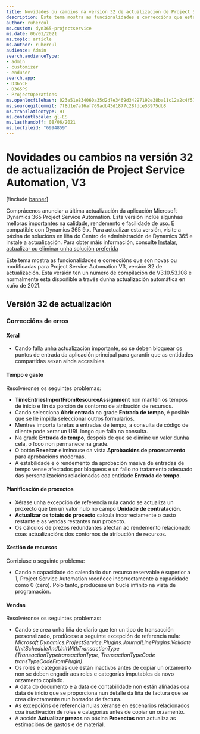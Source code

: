 ```yaml
---
title: Novidades ou cambios na versión 32 de actualización de Project Service Automation, V3
description: Este tema mostra as funcionalidades e correccións que están dispoñibles la versión 32 de actualización de Project Service Automation, V3.
author: ruhercul
ms.custom: dyn365-projectservice
ms.date: 06/01/2021
ms.topic: article
ms.author: ruhercul
audience: Admin
search.audienceType:
- admin
- customizer
- enduser
search.app:
- D365CE
- D365PS
- ProjectOperations
ms.openlocfilehash: 023e51e834060a35d2d7e3469d34297192e38ba11c12a2c4f57424213aba44ba
ms.sourcegitcommit: 7f8d1e7a16af769adb43d1877c28fdce53975db8
ms.translationtype: HT
ms.contentlocale: gl-ES
ms.lasthandoff: 08/06/2021
ms.locfileid: "6994859"
---
```

# <a name="whats-new-or-changed-in-project-service-automation-update-release-32-v3"></a>Novidades ou cambios na versión 32 de actualización de Project Service Automation, V3

[!include [banner](../includes/psa-now-project-operations.md)]

Comprácenos anunciar a última actualización da aplicación Microsoft Dynamics 365 Project Service Automation. Esta versión inclúe algunhas melloras importantes na calidade, rendemento e facilidade de uso. É compatible con Dynamics 365 9.x. Para actualizar esta versión, visite a páxina de solucións en liña do Centro de administración de Dynamics 365 e instale a actualización. Para obter máis información, consulte [Instalar, actualizar ou eliminar unha solución preferida](/power-platform/admin/install-remove-preferred-solution)

Este tema mostra as funcionalidades e correccións que son novas ou modificadas para Project Service Automation V3, versión 32 de actualización. Esta versión ten un número de compilación de V3.10.53.108 e normalmente está dispoñible a través dunha actualización automática en xuño de 2021.

## <a name="update-release-32"></a>Versión 32 de actualización

### <a name="bug-fixes"></a>Correccións de erros

#### <a name="general"></a>Xeral

- Cando falla unha actualización importante, só se deben bloquear os puntos de entrada da aplicación principal para garantir que as entidades compartidas sexan aínda accesibles.

#### <a name="time-and-expense"></a>Tempo e gasto

Resolvéronse os seguintes problemas:

- **TimeEntriesImportFromResourceAssignment** non mantén os tempos de inicio e fin da porción de contorno de atribución de recursos.
- Cando selecciona **Abrir entrada** na grade **Entrada de tempo**, é posible que se lle impida seleccionar outros formularios.
- Mentres importa tarefas a entradas de tempo, a consulta de código de cliente pode xerar un URL longo que falla na consulta.
- Na grade **Entrada de tempo**, despois de que se elimine un valor dunha cela, o foco non permanece na grade.
- O botón **Rexeitar** eliminouse da vista **Aprobacións de procesamento** para aprobacións modernas.
- A estabilidade e o rendemento da aprobación masiva de entradas de tempo vense afectados por bloqueos e un fallo no tratamento adecuado das personalizacións relacionadas coa entidade **Entrada de tempo**.

#### <a name="project-planning"></a>Planificación de proxectos

- Xérase unha excepción de referencia nula cando se actualiza un proxecto que ten un valor nulo no campo **Unidade de contratación**.
- **Actualizar os totais do proxecto** calcula incorrectamente o custo restante e as vendas restantes nun proxecto.
- Os cálculos de prezos redundantes afectan ao rendemento relacionado coas actualizacións dos contornos de atribución de recursos.

#### <a name="resource-management"></a>Xestión de recursos

Corrixiuse o seguinte problema:

- Cando a capacidade do calendario dun recurso reservable é superior a 1, Project Service Automation recoñece incorrectamente a capacidade como 0 (cero). Polo tanto, prodúcese un bucle infinito na vista de programación.

#### <a name="sales"></a>Vendas

Resolvéronse os seguintes problemas:

- Cando se crea unha liña de diario que ten un tipo de transacción personalizado, prodúcese a seguinte excepción de referencia nula: *Microsoft.Dynamics.ProjectService.Plugins.JournalLinePlugins.ValidateUnitScheduleAndUnitWithTransactionType (TransactionTypetransactionType, TransactionTypeCode transTypeCodeFromPlugin)*.
- Os roles e categorías que están inactivos antes de copiar un orzamento non se deben engadir aos roles e categorías imputables da novo orzamento copiado.
- A data do documento e a data de contabilidade non están aliñadas coa data de inicio que se proporciona nun detalle da liña de factura que se crea directamente nun borrador de factura.
- As excepcións de referencia nulas xéranse en escenarios relacionados coa inactivación de roles e categorías antes de copiar un orzamento.
- A acción **Actualizar prezos** na páxina **Proxectos** non actualiza as estimacións de gastos e de material.
